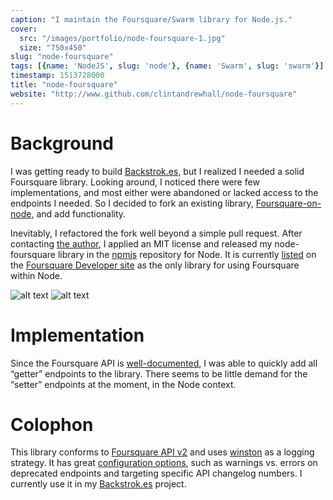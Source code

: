 ```yaml
---
caption: "I maintain the Foursquare/Swarm library for Node.js."
cover:
  src: "/images/portfolio/node-foursquare-1.jpg"
  size: "750x450"
slug: "node-foursquare"
tags: [{name: 'NodeJS', slug: 'node'}, {name: 'Swarm', slug: 'swarm'}]
timestamp: 1513728000
title: "node-foursquare"
website: "http://www.github.com/clintandrewhall/node-foursquare"
---
```


# Background

I was getting ready to build
[Backstrok.es](http://www.clintandrewhall.com/portfolio/backstrokes), but I
realized I needed a solid Foursquare library. Looking around, I noticed there
were few implementations, and most either were abandoned or lacked access to the
endpoints I needed. So I decided to fork an existing library,
[Foursquare-on-node](https://github.com/yikulju/Foursquare-on-node), and add
functionality.

Inevitably, I refactored the fork well beyond a simple pull request. After
contacting [the author](https://github.com/yikulju), I applied an MIT license
and released my node-foursquare library in the [npmjs](http://www.npmjs.org/)
repository for Node. It is currently
[listed](https://developer.foursquare.com/docs/libraries.html) on the
[Foursquare Developer site](http://developer.foursquare.com/) as the only
library for using Foursquare within Node.

![alt text][two]
![alt text][three]

# Implementation

Since the Foursquare API is
[well-documented](https://developer.foursquare.com/docs/index_docs.html), I was
able to quickly add all “getter” endpoints to the library. There seems to be
little demand for the “setter” endpoints at the moment, in the Node context.

# Colophon

This library conforms to [Foursquare API
v2](https://developer.foursquare.com/docs/overview.html) and uses
[winston](https://github.com/winstonjs/winston) as a logging strategy. It has
great [configuration
options](https://github.com/clintandrewhall/node-foursquare), such as warnings
vs. errors on deprecated endpoints and targeting specific API changelog numbers.
I currently use it in my
[Backstrok.es](http://www.clintandrewhall.com/portfolio/backstrokes) project.

[two]: /images/portfolio/node-foursquare-2.jpg 'Two'
[three]: /images/portfolio/node-foursquare-3.jpg 'Three'
